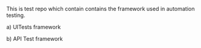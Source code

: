This is test repo which contain contains the framework used in automation testing.

a) UITests framework

b) API Test framework
